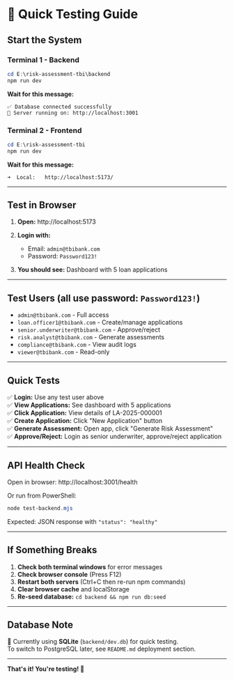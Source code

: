 # 🚀 Quick Testing Guide

## Start the System

### Terminal 1 - Backend
```powershell
cd E:\risk-assessment-tbi\backend
npm run dev
```

**Wait for this message:**
```
✅ Database connected successfully
🚀 Server running on: http://localhost:3001
```

### Terminal 2 - Frontend  
```powershell
cd E:\risk-assessment-tbi
npm run dev
```

**Wait for this message:**
```
➜  Local:   http://localhost:5173/
```

---

## Test in Browser

1. **Open:** http://localhost:5173

2. **Login with:**
   - Email: `admin@tbibank.com`
   - Password: `Password123!`

3. **You should see:** Dashboard with 5 loan applications

---

## Test Users (all use password: `Password123!`)

- `admin@tbibank.com` - Full access
- `loan.officer1@tbibank.com` - Create/manage applications
- `senior.underwriter@tbibank.com` - Approve/reject
- `risk.analyst@tbibank.com` - Generate assessments
- `compliance@tbibank.com` - View audit logs
- `viewer@tbibank.com` - Read-only

---

## Quick Tests

✅ **Login:** Use any test user above  
✅ **View Applications:** See dashboard with 5 applications  
✅ **Click Application:** View details of LA-2025-000001  
✅ **Create Application:** Click "New Application" button  
✅ **Generate Assessment:** Open app, click "Generate Risk Assessment"  
✅ **Approve/Reject:** Login as senior underwriter, approve/reject application  

---

## API Health Check

Open in browser: http://localhost:3001/health

Or run from PowerShell:
```powershell
node test-backend.mjs
```

Expected: JSON response with `"status": "healthy"`

---

## If Something Breaks

1. **Check both terminal windows** for error messages
2. **Check browser console** (Press F12)
3. **Restart both servers** (Ctrl+C then re-run npm commands)
4. **Clear browser cache** and localStorage
5. **Re-seed database:** `cd backend && npm run db:seed`

---

## Database Note

📌 Currently using **SQLite** (`backend/dev.db`) for quick testing.  
To switch to PostgreSQL later, see `README.md` deployment section.

---

**That's it! You're testing! 🎉**
